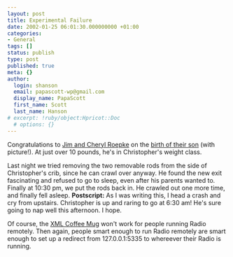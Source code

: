 ```yaml
---
layout: post
title: Experimental Failure
date: 2002-01-25 06:01:30.000000000 +01:00
categories:
- General
tags: []
status: publish
type: post
published: true
meta: {}
author:
  login: shanson
  email: papascott-wp@gmail.com
  display_name: PapaScott
  first_name: Scott
  last_name: Hanson
# excerpt: !ruby/object:Hpricot::Doc
  # options: {}
---
```

<p>Congratulations to <a href="http://jim.roepcke.com/">Jim and Cheryl Roepke</a> on the <a href="http://jim.roepcke.com/2002/01/24">birth of their son</a> (with picture!). At just over 10 pounds, he's in Christopher's weight class.</p>
<p>Last night we tried removing the two removable rods from the side of Christopher's crib, since he can crawl over anyway. He found the new exit fascinating and refused to go to sleep, even after his parents wanted to. Finally at 10:30 pm, we put the rods back in. He crawled out one more time, and finally fell asleep. <b>Postscript:</b> As I was writing this, I head a crash and cry from upstairs. Christopher is up and raring to go at 6:30 am! He's sure going to nap well this afternoon. I hope.</p>
<p>Of course, the <a href="http://radio.userland.com/xmlCoffeeMug">XML Coffee Mug</a> won't work for people running Radio remotely. Then again, people smart enough to run Radio remotely are smart enough to set up a redirect from 127.0.0.1:5335 to whereever their Radio is running.</p>
